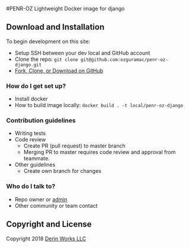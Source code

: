 #PENR-OZ Lightweight Docker image for django

## Download and Installation

To begin development on this site:
* Setup SSH between your dev local and GitHub account
* Clone the repo: ```git clone git@github.com:ozguramac/penr-oz-django.git```
* [Fork, Clone, or Download on GitHub](https://github.com/ozguramac/penr-oz-django)

### How do I get set up? ###

* Install docker
* How to build image locally: ```docker build . -t local/penr-oz-django```

### Contribution guidelines ###

* Writing tests
* Code review
    - Create PR (pull request) to master branch
    - Merging PR to master requires code review and approval from teammate.
* Other guidelines
    - Create own branch for changes

### Who do I talk to? ###

* Repo owner or [admin](mailto:info@derinworksllc.com)
* Other community or team contact

## Copyright and License

Copyright 2018 [Derin Works LLC](http://www.derinworksllc.com)